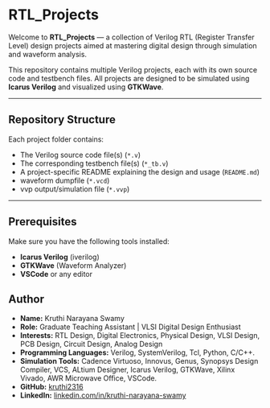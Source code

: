 # RTL_Projects

Welcome to **RTL_Projects** — a collection of Verilog RTL (Register Transfer Level) design projects aimed at mastering digital design through simulation and waveform analysis.

This repository contains multiple Verilog projects, each with its own source code and testbench files. All projects are designed to be simulated using **Icarus Verilog** and visualized using **GTKWave**.

---

## Repository Structure
Each project folder contains:
- The Verilog source code file(s) (`*.v`)
- The corresponding testbench file(s) (`*_tb.v`)
- A project-specific README explaining the design and usage (`README.md`)
- waveform dumpfile (`*.vcd`)
- vvp output/simulation file (`*.vvp`)

---

## Prerequisites

Make sure you have the following tools installed:

- **Icarus Verilog** (iverilog)  
- **GTKWave** (Waveform Analyzer)
- **VSCode** or any editor

## Author

- **Name:** Kruthi Narayana Swamy  
- **Role:** Graduate Teaching Assistant | VLSI Digital Design Enthusiast 
- **Interests:** RTL Design, Digital Electronics, Physical Design, VLSI Design, PCB Design, Circuit Design, Analog Design
- **Programming Languages:** Verilog, SystemVerilog, Tcl, Python, C/C++.
- **Simulation Tools:**  Cadence Virtuoso, Innovus, Genus, Synopsys Design Compiler, VCS, ALtium Designer, Icarus Verilog, GTKWave, Xilinx Vivado, AWR Microwave Office, VSCode. 
- **GitHub:** [kruthi2316](https://github.com/kruthi2316)  
- **LinkedIn:** [linkedin.com/in/kruthi-narayana-swamy](https://www.linkedin.com/in/kruthi-narayana-swamy)  


